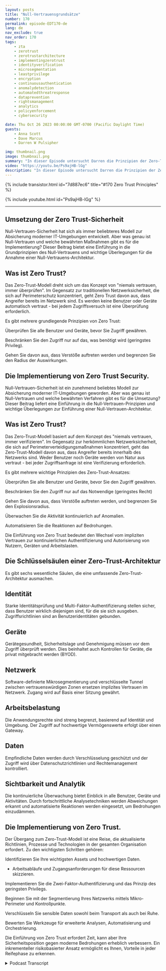 ```yaml
---
layout: posts
title: "Null-Vertrauensgrundsätze"
number: 170
permalink: episode-EDT170-de
lang: de
nav_exclude: true
nav_order: 170
tags:
    - zta
    - zerotrust
    - zerotrustarchitecture
    - implementingzerotrust
    - identityverification
    - microsegmentation
    - leastprivilege
    - encryption
    - continuousauthentication
    - anomalydetection
    - automatedthreatresponse
    - dataprevention
    - rightsmanagement
    - analytics
    - policyenforcement
    - cybersecurity

date: Thu Oct 26 2023 00:00:00 GMT-0700 (Pacific Daylight Time)
guests:
    - Anna Scott
    - Dave Marcus
    - Darren W Pulsipher

img: thumbnail.png
image: thumbnail.png
summary: "In dieser Episode untersucht Darren die Prinzipien der Zero-Trust-Architektur mit dem speziellen Gast David Marcus, Senior Security Architect, und der wiederkehrenden Gast Dr. Anna Scott."
video: "https://youtu.be/Ps9ajHB-lGg"
description: "In dieser Episode untersucht Darren die Prinzipien der Zero-Trust-Architektur mit dem speziellen Gast David Marcus, Senior Security Architect, und der wiederkehrenden Gast Dr. Anna Scott."
---
```


<div>
{% include transistor.html id="7d887ec6" title="#170 Zero Trust Principles" %}

{% include youtube.html id="Ps9ajHB-lGg" %}
</div>

---

## Umsetzung der Zero Trust-Sicherheit

Null-Vertrauen-Sicherheit hat sich als immer beliebteres Modell zur Absicherung moderner IT-Umgebungen entwickelt. Aber was genau ist Null-Vertrauen und welche bewährten Maßnahmen gibt es für die Implementierung? Dieser Beitrag bietet eine Einführung in die Grundprinzipien des Null-Vertrauens und wichtige Überlegungen für die Annahme einer Null-Vertrauens-Architektur.

## Was ist Zero Trust?

Das Zero-Trust-Modell dreht sich um das Konzept von "niemals vertrauen, immer überprüfen". Im Gegensatz zur traditionellen Netzwerksicherheit, die sich auf Perimeterschutz konzentriert, geht Zero Trust davon aus, dass Angreifer bereits im Netzwerk sind. Es werden keine Benutzer oder Geräte automatisch vertraut - bei jedem Zugriffsversuch ist eine Überprüfung erforderlich.

Es gibt mehrere grundlegende Prinzipien von Zero Trust:

Überprüfen Sie alle Benutzer und Geräte, bevor Sie Zugriff gewähren.

Beschränken Sie den Zugriff nur auf das, was benötigt wird (geringstes Privileg).

Gehen Sie davon aus, dass Verstöße auftreten werden und begrenzen Sie den Radius der Auswirkungen.

## Die Implementierung von Zero Trust Security.

Null-Vertrauen-Sicherheit ist ein zunehmend beliebtes Modell zur Absicherung moderner IT-Umgebungen geworden. Aber was genau ist Null-Vertrauen und welche bewährten Verfahren gibt es für die Umsetzung? Dieser Beitrag liefert eine Einführung in die Null-Vertrauen-Prinzipien und wichtige Überlegungen zur Einführung einer Null-Vertrauen-Architektur.

## Was ist Zero Trust?

Das Zero-Trust-Modell basiert auf dem Konzept des "niemals vertrauen, immer verifizieren". Im Gegensatz zur herkömmlichen Netzwerksicherheit, die sich auf Perimeterverteidigungsmaßnahmen konzentriert, geht das Zero-Trust-Modell davon aus, dass Angreifer bereits innerhalb des Netzwerks sind. Weder Benutzer noch Geräte werden von Natur aus vertraut - bei jeder Zugriffsanfrage ist eine Verifizierung erforderlich.

Es gibt mehrere wichtige Prinzipien des Zero-Trust-Ansatzes:

Überprüfen Sie alle Benutzer und Geräte, bevor Sie den Zugriff gewähren.

Beschränken Sie den Zugriff nur auf das Notwendige (geringstes Recht)

Gehen Sie davon aus, dass Verstöße auftreten werden, und begrenzen Sie den Explosionsradius.

Überwachen Sie die Aktivität kontinuierlich auf Anomalien.

Automatisieren Sie die Reaktionen auf Bedrohungen.

Die Einführung von Zero Trust bedeutet den Wechsel vom impliziten Vertrauen zur kontinuierlichen Authentifizierung und Autorisierung von Nutzern, Geräten und Arbeitslasten.

## Die Schlüsselsäulen einer Zero-Trust-Architektur

Es gibt sechs wesentliche Säulen, die eine umfassende Zero-Trust-Architektur ausmachen.

## Identität

Starke Identitätsprüfung und Multi-Faktor-Authentifizierung stellen sicher, dass Benutzer wirklich diejenigen sind, für die sie sich ausgeben. Zugriffsrichtlinien sind an Benutzeridentitäten gebunden.

## Geräte

Gerätegesundheit, Sicherheitslage und Genehmigung müssen vor dem Zugriff überprüft werden. Dies beinhaltet auch Kontrollen für Geräte, die privat mitgebracht werden (BYOD).

## Netzwerk

Software-definierte Mikrosegmentierung und verschlüsselte Tunnel zwischen vertrauenswürdigen Zonen ersetzen implizites Vertrauen im Netzwerk. Zugang wird auf Basis einer Sitzung gewährt.

## Arbeitsbelastung

Die Anwendungsrechte sind streng begrenzt, basierend auf Identität und Umgebung. Der Zugriff auf hochwertige Vermögenswerte erfolgt über einen Gateway.

## Daten

Empfindliche Daten werden durch Verschlüsselung geschützt und der Zugriff wird über Datenschutzrichtlinien und Rechtemanagement kontrolliert.

## Sichtbarkeit und Analytik

Die kontinuierliche Überwachung bietet Einblick in alle Benutzer, Geräte und Aktivitäten. Durch fortschrittliche Analysetechniken werden Abweichungen erkannt und automatisierte Reaktionen werden eingesetzt, um Bedrohungen einzudämmen.

## Die Implementierung von Zero Trust.

Der Übergang zum Zero-Trust-Modell ist eine Reise, die aktualisierte Richtlinien, Prozesse und Technologien in der gesamten Organisation erfordert. Zu den wichtigsten Schritten gehören:

Identifizieren Sie Ihre wichtigsten Assets und hochwertigen Daten.

* Arbeitsabläufe und Zugangsanforderungen für diese Ressourcen skizzieren.

Implementieren Sie die Zwei-Faktor-Authentifizierung und das Prinzip des geringsten Privilegs.

Beginnen Sie mit der Segmentierung Ihres Netzwerks mittels Mikro-Perimeter und Kontrollpunkte.

Verschlüsseln Sie sensible Daten sowohl beim Transport als auch bei Ruhe.

Bewerten Sie Werkzeuge für erweiterte Analysen, Automatisierung und Orchestrierung.

Die Einführung von Zero Trust erfordert Zeit, kann aber Ihre Sicherheitsposition gegen moderne Bedrohungen erheblich verbessern. Ein inkrementeller risikobasierter Ansatz ermöglicht es Ihnen, Vorteile in jeder Reifephase zu erkennen.



<details>
<summary> Podcast Transcript </summary>

<p></p>

</details>
